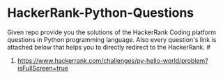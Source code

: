 # HackerRank-Python-Questions
Given repo provide you the solutions of the HackerRank Coding platform questions in Python programming language.
Also every question's link is attached below that helps you to directly redirect to the HackerRank.
#<QUESTIONS>
1. https://www.hackerrank.com/challenges/py-hello-world/problem?isFullScreen=true
